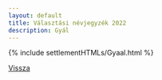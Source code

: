 ```yaml
---
layout: default
title: Választási névjegyzék 2022
description: Gyál
---
```


{% include settlementHTMLs/Gyaal.html %}

[Vissza](../)
